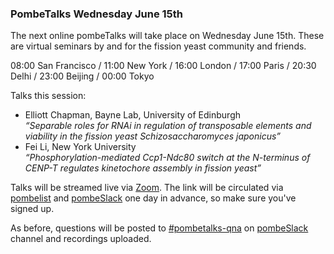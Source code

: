 ### PombeTalks Wednesday June 15th
<!-- pombase_flags: frontpage -->
<!-- newsfeed_thumbnail: PombeTalks32px.png -->

The next online pombeTalks will take place on Wednesday June 15th.  These are
virtual seminars by and for the fission yeast community and friends.

08:00 San Francisco / 11:00 New York / 16:00 London / 17:00 Paris / 20:30 Delhi / 23:00 Beijing / 00:00 Tokyo

Talks this session:

 - Elliott Chapman, Bayne Lab, University of Edinburgh \
   *“Separable roles for RNAi in regulation of transposable elements and viability in the fission yeast Schizosaccharomyces japonicus”*
 - Fei Li, New York University \
   *“Phosphorylation-mediated Ccp1-Ndc80 switch at the N-terminus of CENP-T regulates kinetochore assembly in fission yeast”*

Talks will be streamed live via [Zoom](https://zoom.us/). The link
will be circulated via
[pombelist](https://lists.cam.ac.uk/mailman/listinfo/ucam-pombelist)
and [pombeSlack](http://spombe.slack.com) one day in advance, so make sure you've signed up.

As before, questions will be posted to [#pombetalks-qna](https://spombe.slack.com/archives/C013C1NRY80)
on [pombeSlack](http://spombe.slack.com) channel and recordings uploaded.
